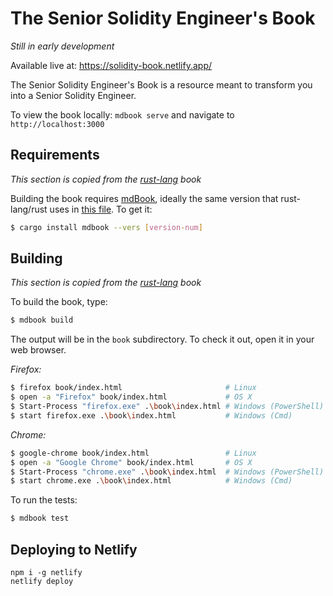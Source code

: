 # The Senior Solidity Engineer's Book

*Still in early development*

Available live at: https://solidity-book.netlify.app/

The Senior Solidity Engineer's Book is a resource meant to transform you into a
Senior Solidity Engineer.

To view the book locally: `mdbook serve` and navigate to `http://localhost:3000`

## Requirements

_This section is copied from the [rust-lang](https://github.com/rust-lang/book/blob/main/README.md#requirements) book_

Building the book requires [mdBook], ideally the same version that
rust-lang/rust uses in [this file][rust-mdbook]. To get it:

[mdBook]: https://github.com/rust-lang-nursery/mdBook
[rust-mdbook]: https://github.com/rust-lang/rust/blob/master/src/tools/rustbook/Cargo.toml

```bash
$ cargo install mdbook --vers [version-num]
```

## Building

_This section is copied from the [rust-lang](https://github.com/rust-lang/book/blob/main/README.md#building) book_

To build the book, type:

```bash
$ mdbook build
```

The output will be in the `book` subdirectory. To check it out, open it in
your web browser.

_Firefox:_
```bash
$ firefox book/index.html                       # Linux
$ open -a "Firefox" book/index.html             # OS X
$ Start-Process "firefox.exe" .\book\index.html # Windows (PowerShell)
$ start firefox.exe .\book\index.html           # Windows (Cmd)
```

_Chrome:_
```bash
$ google-chrome book/index.html                 # Linux
$ open -a "Google Chrome" book/index.html       # OS X
$ Start-Process "chrome.exe" .\book\index.html  # Windows (PowerShell)
$ start chrome.exe .\book\index.html            # Windows (Cmd)
```

To run the tests:

```bash
$ mdbook test
```

## Deploying to Netlify

```
npm i -g netlify
netlify deploy
```
